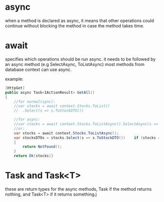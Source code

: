 # async
when a method is declared as async, it means that other operations could continue without blocking the method in case the method takes time.

# await
specifies which operations should be run async. it needs to be followed by an async method (e.g SelectAsync, ToListAsync) most methods from database context can use async.


example:
```C#
[HttpGet]
public async Task<IActionResult> GetAll()
{
    //for normal(sync):
    //var stocks = await context.Stocks.ToList()
    //  .Select(s => s.ToStockDTO())    

    //for async:
    //var stocks = await context.Stocks.ToListAsync().SelectAsync(s => s.ToStockDTO());
    //or:
    var stocks = await context.Stocks.ToListAsync();
    var stocksDTOs = stocks.Select(s => s.ToStockDTO())    if (stocks == null || !stocks.Any())
    {
        return NotFound();
    }
    return Ok(stocks)}

```
# Task and Task\<T>
these are return types for the async methods, Task if the method returns nothing, and Task\<T> if it returns something.j

